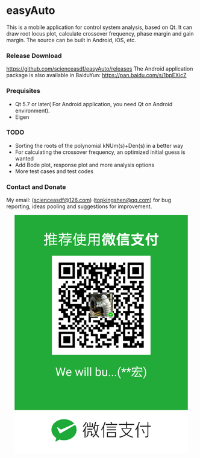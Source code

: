 
# easyAuto

This is a mobile application for control system analysis, based on Qt. It
can draw root locus plot, calculate crossover frequency, phase margin and
gain margin. The source can be built in Android, iOS, etc.

### Release Download
https://github.com/scienceasdf/easyAuto/releases
The Android application package is also available in BaiduYun:
https://pan.baidu.com/s/1bpEXicZ

### Prequisites
* Qt 5.7 or later( For Android application, you need Qt on Android environment).
* Eigen

### TODO
* Sorting the roots of the polynomial kNUm(s)+Den(s) in a better way
* For calculating the crossover frequency, an optimized initial guess is wanted
* Add Bode plot, response plot and more analysis options
* More test cases and test codes

### Contact and Donate
My email: (scienceasdf@126.com)   (topkingshen@qq.com) for bug reporting, ideas
pooling and suggestions for improvement.



<p align="center">
 <img src="QR.png" width="460px"/>
</p>




